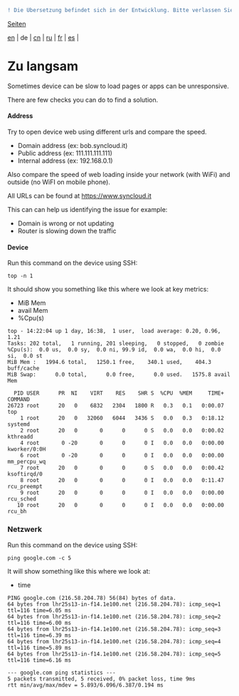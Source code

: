 ```diff
! Die Übersetzung befindet sich in der Entwicklung. Bitte verlassen Sie sich auf die englische Originalversion.
```

[Seiten](https://github.com/syncloud/docs/blob/master/de/index.md#seiten)

[en](https://github.com/syncloud/platform/wiki/Slow) | 
de | 
[cn](https://github.com/syncloud/docs/blob/master/cn/content/Slow.md) | 
[ru](https://github.com/syncloud/docs/blob/master/ru/content/Slow.md) | 
[fr](https://github.com/syncloud/docs/blob/master/fr/content/Slow.md) | 
[es](https://github.com/syncloud/docs/blob/master/es/content/Slow.md) | 

# Zu langsam

Sometimes device can be slow to load pages or apps can be unresponsive.

There are few checks you can do to find a solution.

#### Address

Try to open device web using different urls and compare the speed.

* Domain address (ex: bob.syncloud.it)
* Public address (ex: 111.111.111.111)
* Internal address (ex: 192.168.0.1)

Also compare the speed of web loading inside your network (with WiFi) and outside (no WiFI on mobile phone).

All URLs can be found at https://www.syncloud.it

This can can help us identifying the issue for example:

* Domain is wrong or not updating
* Router is slowing down the traffic

#### Device

Run this command on the device using SSH:

```
top -n 1
```

It should show you something like this where we look at key metrics:

* MiB Mem
* avail Mem
* %Cpu(s)

```
top - 14:22:04 up 1 day, 16:38,  1 user,  load average: 0.20, 0.96, 1.21
Tasks: 202 total,   1 running, 201 sleeping,   0 stopped,   0 zombie
%Cpu(s):  0.0 us,  0.0 sy,  0.0 ni, 99.9 id,  0.0 wa,  0.0 hi,  0.0 si,  0.0 st
MiB Mem :   1994.6 total,   1250.1 free,    340.1 used,    404.3 buff/cache
MiB Swap:      0.0 total,      0.0 free,      0.0 used.   1575.8 avail Mem 

  PID USER      PR  NI    VIRT    RES    SHR S  %CPU  %MEM     TIME+ COMMAND                                                                                                                                        
26723 root      20   0    6832   2304   1800 R   0.3   0.1   0:00.07 top                                                                                                                                            
    1 root      20   0   32060   6044   3436 S   0.0   0.3   0:18.12 systemd                                                                                                                                        
    2 root      20   0       0      0      0 S   0.0   0.0   0:00.02 kthreadd                                                                                                                                       
    4 root       0 -20       0      0      0 I   0.0   0.0   0:00.00 kworker/0:0H                                                                                                                                   
    6 root       0 -20       0      0      0 I   0.0   0.0   0:00.00 mm_percpu_wq                                                                                                                                   
    7 root      20   0       0      0      0 S   0.0   0.0   0:00.42 ksoftirqd/0                                                                                                                                    
    8 root      20   0       0      0      0 I   0.0   0.0   0:11.47 rcu_preempt                                                                                                                                    
    9 root      20   0       0      0      0 I   0.0   0.0   0:00.00 rcu_sched                                                                                                                                      
   10 root      20   0       0      0      0 I   0.0   0.0   0:00.00 rcu_bh
```

### Netzwerk

Run this command on the device using SSH:

```
ping google.com -c 5 
```

It will show something like this where we look at:

* time

```
PING google.com (216.58.204.78) 56(84) bytes of data.
64 bytes from lhr25s13-in-f14.1e100.net (216.58.204.78): icmp_seq=1 ttl=116 time=6.05 ms
64 bytes from lhr25s13-in-f14.1e100.net (216.58.204.78): icmp_seq=2 ttl=116 time=6.00 ms
64 bytes from lhr25s13-in-f14.1e100.net (216.58.204.78): icmp_seq=3 ttl=116 time=6.39 ms
64 bytes from lhr25s13-in-f14.1e100.net (216.58.204.78): icmp_seq=4 ttl=116 time=5.89 ms
64 bytes from lhr25s13-in-f14.1e100.net (216.58.204.78): icmp_seq=5 ttl=116 time=6.16 ms

--- google.com ping statistics ---
5 packets transmitted, 5 received, 0% packet loss, time 9ms
rtt min/avg/max/mdev = 5.893/6.096/6.387/0.194 ms
```
